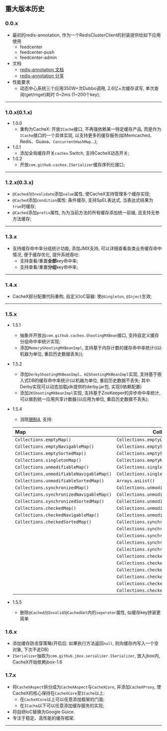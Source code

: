 ## 重大版本历史

### 0.0.x
- 最初的redis-annotation, 作为一个RedisClusterClient的封装提供给如下应用使用
    - feedcenter
    - feedcenter-push
    - feedcenter-admin
- 文档
    - [redis-annotation 文档](https://github.com/feiqing/CacheX/wiki/redisCli-annotation-%E6%96%87%E6%A1%A3)
    - [redis-annotation 分享](https://github.com/feiqing/CacheX/wiki/redisCli-annotation-%E5%88%86%E4%BA%AB)
- 性能要求
    - 动态中心系统三个应用350W+次Dubbo调用, 2.6亿+次缓存读写, 单次查询(get/mget)耗时 0~2ms (1~200个key);

---
### 1.0.x(0.1.x)
- 1.0.0
    - 重构为CacheX: 开放`ICache`接口, 不再强依赖某一特定缓存产品, 而是作为`ICache`接口的一个具体实现, 以支持更多的缓存服务(如Memcached、Redis、Guava、`ConcurrentHashMap`...);
- 1.0.1
    - 添加全局缓存开关`cachex` Switch, 支持CacheX动态开关;
- 1.0.2
    - 开放`com.github.cachex.ISerializer`缓存序列化接口;
   
---
### 1.2.x(0.3.x)
- `@Cached`/`@Invalidate`添加`value`属性, 使CacheX支持管理多个缓存实现;
- `@Cached`添加`condition`属性: 条件缓存, 支持SpEL表达式, 当表达式结果为`true`时缓存;
- `@Cached`添加`prefix`属性, 为为当前方法的所有缓存添加统一前缀, 且支持无参方法缓存;

---
### 1.3.x
- 支持缓存命中率分组统计功能, 添加JMX支持, 可以详细查看各类业务缓存命中情况, 便于缓存优化, 提升系统吞吐:
    - 支持查看/重置**全部**key命中率;
    - 支持查看/重置**分组**key命中率;

---
### 1.4.x
- CacheX部分配置代码重构, 自定义IoC容器: 使`@Singleton`, `@Inject`生效;

---
### 1.5.x
- 1.5.1
    - 抽象并开放出`com.github.cachex.ShootingMXBean`接口, 支持自定义缓存分组命中率统计实现;
    - 添加`MemoryShootingMXBeanImpl`, 支持基于内存计数的缓存命中率统计((以机器为单位, 重启历史数据丢失));
- 1.5.2
    - 添加`DerbyShootingMXBeanImpl`、`H2ShootingMXBeanImpl`实现, 支持基于嵌入式DB的缓存命中率统计(以机器为单位, 重启历史数据不丢失; 其中Derby实现可以动态加载jdk提供的derby.jar包, 实现0依赖配置)
    - 添加`ZKShootingMXBeanImpl`实现, 支持基于ZooKeeper的异步命中率统计, 可以做到统一应用共享计数器(以应用为单位, 重启历史数据不丢失);
- 1.5.4
    - 消除[限制4](limit.md#4-各类怪异的内部容器类调用), 支持:
    
    | Map | Collection | 
    :------- | ------- |
    | `Collections.emptyMap()` | `Collections.emptyList()` |
    | `Collections.emptyNavigableMap()` | `Collections.emptySet()` | 
    | `Collections.emptySortedMap()` | `Collections.emptySortedSet()` |
    | `Collections.singletonMap()`   | `Collections.emptyNavigableSet()` |
    | `Collections.unmodifiableMap()` | `Collections.singletonList()` |
    | `Collections.unmodifiableNavigableMap()` | `Collections.singleton()` |
    | `Collections.unmodifiableSortedMap()` | `Arrays.asList()` | 
    | `Collections.synchronizedMap()` | `Collections.unmodifiableCollection()` |
    | `Collections.synchronizedNavigableMap()` | `Collections.unmodifiableList()` |
    | `Collections.synchronizedSortedMap()` | `Collections.unmodifiableSet()` |
    | `Collections.checkedMap()` | `Collections.unmodifiableSortedSet()` |
    | `Collections.checkedNavigableMap()` | `Collections.unmodifiableNavigableSet()` |
    | `Collections.checkedSortedMap()` | `Collections.synchronizedCollection()` |
    | | `Collections.synchronizedList()` |
    | | `Collections.synchronizedSet()` |
    | | `Collections.synchronizedNavigableSet()` |
    | | `Collections.synchronizedSortedSet()` |
    | | `Collections.checkedCollection()` |
    | | `Collections.checkedList()` |
    | | `Collections.checkedSet()` |
    | | `Collections.checkedNavigableSet()` |
    | | `Collections.checkedSortedSet()` |
    | | `Collections.checkedQueue()` |
- 1.5.5
    - 删除`@Cached`/`@Invalid`/`@CachedGet`内的`seperator`属性, 似缓存key拼装更简单

### 1.6.x
- 添加缓存防击穿策略(开启后: 如果执行方法返回`null`, 则向缓存内写入一个空对象, 下次不走DB)
- `ISerializer`抽取为`com.github.jbox.serializer.ISerializer`, 放入jbox内, CacheX开始依赖jbox-1.6

### 1.7.x
- 将`CacheXAspect`拆分成为`CacheXAspect`与`CacheXCore`, 并添加`CacheXProxy`, 
使CacheX的核心保持在`CacheXCore`至`ICache`以上:
    - 在`CacheXCore`以上可以任意添加框架的门面;
    - 在`ICache`以下可以任意添加缓存服务的实现;
- 将自研IoC替换为Google Guice.
- 专注于稳定、高性能的缓存框架.

---